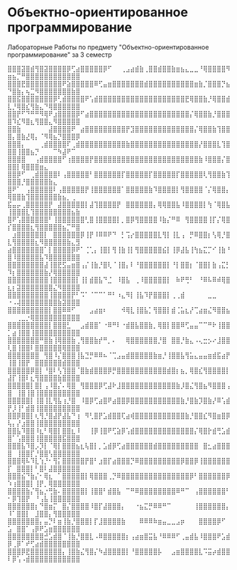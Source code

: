 # Объектно-ориентированное программирование

Лабораторные Работы по предмету "Объектно-ориентированное программирование" за 3 семестр

⣿⣿⣿⣽⣿⣾⢻⣿⣽⣿⣿⣿⣿⡿⢋⣴⣿⣿⣿⣿⣿⡿⠋⠀⠀⢀⣠⣴⣾⣷⢀⣿⣿⣾⣿⣿⣷⣶⣦⣄⣀⣀⠘⢿⣿⣿⣿⣿⠻⣶⣦⡉⠛⣿⣿⣿⣿⣿⣿⣿⣿⣿⣿⣿⣿
⣿⣿⣿⣟⣿⣿⣿⣿⣿⣿⣿⣿⠟⣵⣿⣿⣿⣿⣿⠿⢋⣤⣶⣿⣿⣿⣿⣿⣿⣿⣾⣿⣿⣿⣿⣿⣿⣿⣿⣿⣿⣶⣷⡈⣿⣿⣿⡙⣦⠙⣿⣷⡄⢦⣉⠻⣿⣿⣿⣿⣿⣿⣿⣷⣿
⣿⣿⣯⣿⣿⣿⣿⣿⣿⣿⡿⢃⣾⣿⣿⣿⣿⠟⢡⣾⣿⣿⣿⣿⣿⣿⣿⣿⣿⣿⣿⣿⣿⣿⣿⣿⣿⣿⣿⣟⢿⣿⣿⣷⡘⢿⣿⣿⣾⣇⡘⢿⣿⣎⢻⣷⣄⠙⢿⣿⣿⣿⣿⣿⣿
⣿⣿⡟⠋⠙⠛⠛⠻⢿⠟⣰⣿⣿⣿⣿⡿⠋⣴⣿⣿⣿⣿⣿⣿⣿⣿⣿⣿⣿⣿⣿⣿⣿⣿⣿⣿⣿⣿⣿⣿⡌⢿⣿⣿⣷⡘⣿⣿⣿⣿⠹⣎⠻⣿⣆⢻⣿⣿⣄⠻⣿⣿⣿⣿⣿
⣿⣿⣷⠀⠀⠀⠀⠀⠀⣼⣿⣿⣿⣿⠟⠀⣴⣿⣿⣿⣿⣿⣿⣿⣿⣿⡟⣹⣿⣿⣿⣿⣿⣿⣿⣿⣿⣿⣿⣿⣿⡌⢿⣿⣿⣷⢹⣿⣿⣿⡄⣿⣷⣜⢿⡄⠈⠻⢿⣦⡙⣿⣿⣿⡿
⣿⣿⣿⡄⠀⠀⠀⢀⣾⣿⣿⣿⣿⠏⢀⣾⣿⣿⣿⣿⣿⣿⣿⣿⣿⣿⣷⣿⣿⣿⣿⣿⣿⣿⣿⣿⣿⣿⣿⣿⣿⣿⡜⣿⣿⣿⣇⢹⣿⣿⣿⢸⣿⣿⣦⡙⠀⠀⠀⠉⠳⣼⠟⠉⠀
⣿⣿⣿⣿⠀⠀⢠⣾⣿⣿⣿⣿⠋⢰⣿⣿⣿⣿⡟⣿⣿⣿⣿⣿⣿⣿⣿⣿⣿⣿⣿⣿⣿⣿⣿⣿⣿⣿⣿⣿⣿⣿⣷⠸⣿⣿⣿⡌⣿⣿⣿⡇⢿⣿⣿⣿⣶⣄⠀⠀⠀⠀⠀⠀⠀
⣿⣿⡿⠋⠀⢀⣾⣿⣿⣿⣿⠇⢠⣿⣿⣿⣿⣿⠃⣿⣿⣿⣿⣿⣿⡏⣿⣿⣿⣿⣿⡏⣿⣿⣿⣿⣿⡏⣿⣿⣿⣿⣿⢇⢻⣿⣿⣷⢹⣿⣿⣿⡘⣿⣿⣿⣿⣿⣷⣄⠀⠀⠀⠀⠀
⣿⠟⠁⠀⢠⣿⣿⣿⣿⣿⠇⢠⣿⣿⣿⣿⣿⡟⢸⣿⣿⣿⣿⣿⣿⠁⣿⣿⣿⣿⣿⣷⠹⣿⣿⣿⣿⡇⢻⣿⣿⣿⣿⠈⡌⢿⣿⣿⡄⢿⣿⣿⣷⢹⣿⣿⣿⣿⣿⣿⣷⣦⡀⢀⠀
⣯⣤⡤⢀⣿⣿⣿⣿⣿⡟⠀⣼⣿⣿⣿⣿⣿⡇⣼⢹⣿⣿⣿⣿⡟⠀⣿⣿⣿⣿⣿⣿⡄⢿⢿⣿⣿⣧⠸⣿⣿⣿⣿⡇⢳⠈⢿⣿⣧⢸⣿⣿⣿⣇⢹⣿⣿⣿⣿⣿⣿⣿⣿⣦⣷
⣿⠟⢡⣿⣿⣿⣿⣿⣿⠃⢸⣿⣿⣿⣿⣿⣿⢃⣿⢸⣿⣿⣿⣿⡇⡀⣿⡿⢻⣿⣿⣿⣿⠸⣷⡌⠛⠿⠀⢻⣿⣿⣿⣿⢸⡏⡌⢿⣿⡎⣿⣿⣿⣿⣆⢻⣿⣿⣿⣿⣿⣦⡉⠛⣿
⠀⣰⣿⣿⣿⣿⣿⣿⡇⠀⣿⣿⣿⣿⣿⣿⡿⢸⡟⠸⠿⠿⠟⠙⠀⡃⢩⡔⣿⣿⣿⣿⣿⣇⢻⡇⢸⣇⢠⠀⡛⠿⣿⣿⡆⢣⢿⡘⣿⣇⢻⣿⣿⣿⣿⣆⠻⣿⣿⣿⣿⣿⣷⣄⣻
⣴⣿⣿⣿⣿⣿⣿⣿⠁⡇⣿⣿⣿⣿⡿⠟⠁⢈⢁⡄⢸⣿⡇⢻⢸⣷⢸⡇⢻⣿⣿⣿⣿⣿⣮⡇⢸⡿⣼⣧⢸⢳⣦⣍⡉⠊⢸⣷⠘⣿⠸⣿⣿⣿⣿⣿⣧⠹⣿⣿⣿⣿⣿⣿⣿
⣿⣿⣿⣿⣿⣿⣿⣿⣼⢸⣿⣟⣫⣤⣶⣿⢠⡌⢸⣷⡘⣿⢇⠈⢸⣿⡄⠇⠘⣿⣿⣿⣿⣿⣿⡇⠘⡇⣿⣿⡆⠈⣿⣿⡇⣷⢠⣍⡃⠹⡆⣿⣿⣿⣿⣿⣿⣷⡜⢿⣿⣿⣿⣿⣿
⣿⣿⣿⣿⣿⣿⣿⣿⣿⢸⣿⣿⣿⣿⣿⡇⢸⡇⣾⣿⣧⠙⣈⠀⠸⣿⣧⠀⢀⠸⣿⣿⣿⣿⣿⡇⠀⠷⠟⢛⠃⠀⠘⠿⠧⠿⠾⢿⣿⣆⡆⣽⣿⣿⣿⣿⣿⣿⣿⣌⠻⣿⣿⣿⣿
⣿⣿⣿⣿⣿⣿⣿⣿⣿⢸⣿⣿⣿⣿⡟⠃⠩⠁⠈⠉⠉⠁⠛⠃⠰⣄⠻⡇⢸⣧⠹⡟⣿⣿⣿⡇⢀⢀⣾⠀⠀⠀⠀⠀⣀⣀⠀⠀⠀⠐⠠⢼⣿⣿⣿⣿⣿⣿⣿⣿⣷⣽⣿⣿⣿
⣿⣿⣿⣿⣿⣿⣿⣿⣿⡇⣿⣿⠿⠿⠋⠀⠀⠀⣠⣴⣶⠆⠀⠀⠀⠺⢿⣇⢸⣿⣧⡁⢻⣿⣿⡇⣾⢈⣥⣆⡜⢉⣴⣶⣌⠻⣿⣿⣦⠀⠀⢀⣀⡐⢿⣿⣿⣿⣿⣿⣿⣿⣿⣿⣿
⣿⣿⣿⣿⣿⣿⣿⣿⣿⡇⣿⣿⣿⣃⠀⠀⣠⣾⣿⣿⠁⠐⠿⠛⠇⠐⣾⣿⣧⣿⣿⣷⡀⢿⣿⡇⣿⣿⠿⢋⣤⣤⠉⠉⠛⠗⢸⣿⣿⡁⣴⢸⣿⣿⢸⣿⣿⣿⣿⣿⣿⣿⣿⣿⣿
⣿⣿⣿⣿⣿⣿⣿⠛⣿⣷⢸⢿⣿⣿⣷⢀⢻⣿⣿⣷⡞⠛⡀⠄⠀⠀⢿⣿⣿⣿⣿⣿⣿⡘⣿⠀⣿⣿⡘⣷⣄⠠⢄⣒⡢⠔⣸⣿⣿⢇⣿⢸⣿⣿⠇⣿⣿⣿⣿⣿⣿⢿⣿⣿⣿
⣿⣿⣿⣿⣿⣿⣿⠀⢻⣿⠸⡌⣿⣿⣿⢸⣧⣙⡛⠿⠿⠦⠈⢉⣠⣤⣾⣿⣿⣿⣿⣿⣷⣶⡘⢸⣿⣿⣧⢻⣥⣄⣤⣤⣶⣾⣯⣴⡟⢸⣿⢸⣿⡟⠀⣿⣿⣿⣿⣿⣿⣾⣿⣿⣿
⣿⣿⣿⣿⣿⡿⣿⡇⠘⣿⠇⢣⢹⣿⣿⠈⣿⣷⣾⣿⣿⣿⡿⡛⣿⣿⣿⣿⣿⣿⣿⣿⣿⣿⣿⣾⣿⡆⣦⡀⢿⣿⣎⢻⣿⣿⣿⣿⡇⣼⡏⢸⣿⠇⣆⢻⣿⣿⣿⣿⣷⣿⣿⣿⣿
⣿⣿⣿⣿⣿⡇⣿⡇⢠⠸⣿⡌⠄⢿⣿⠀⢻⣿⣿⣿⡿⢋⣼⠗⣸⣿⣿⣿⣿⣿⣿⣿⣿⣿⣿⣿⣿⣷⡸⣿⣌⢻⣿⣦⠻⣿⣿⣿⢠⣿⠀⢸⣿⢸⣿⢸⣿⣿⣿⣿⣿⣿⣿⣿⣿
⣿⣿⣿⣿⣿⡇⢸⣿⢸⣇⢻⣧⢰⡘⣿⠀⠸⣿⡿⢋⣴⣿⠟⣴⣿⣿⡿⣿⣿⣿⣿⣿⣿⣿⣿⣿⣿⣿⣷⡘⣿⣷⡹⣿⣷⡜⠿⢡⣾⡟⡸⢸⠃⣾⣿⢸⣿⣿⣿⣿⣿⣿⣿⣿⣿
⣿⣿⡿⣿⣿⡇⢆⢻⡘⣿⣼⡟⣼⣧⠙⢰⠀⠻⢃⣿⡟⣡⣾⣿⣿⢏⣴⢾⣿⣿⣿⣿⣿⣿⣿⣿⣿⣿⣿⣷⡘⣿⣿⣎⠻⣿⣶⣿⡿⢧⡄⡜⣰⣿⣿⢸⣿⣿⣿⣿⣿⣿⣿⣿⣿
⣿⣿⣧⠹⣿⣿⠸⣆⠃⢿⣿⡇⣿⣿⣆⠸⠀⠀⢸⡿⢸⣿⠟⢋⣵⡿⢡⣾⣿⣿⣿⣿⣿⣿⣿⣿⣿⣿⣿⣿⣿⡌⢿⣿⡗⣾⢛⣡⣾⣿⠁⢡⣿⣿⣿⢸⣿⣿⣿⣿⣿⣯⣿⣿⣿
⣿⣿⣿⣧⠹⣿⡠⡹⡇⠈⢿⡇⣿⣿⣿⣦⣆⢧⣿⡇⡀⣡⣾⡿⢋⣴⣿⣿⣿⣿⣿⣿⣾⣿⣿⣿⣿⣿⣿⣿⣿⣿⠀⣿⣂⣴⣿⣿⣿⣿⠀⢸⣿⣿⡏⡘⣿⣿⢣⣿⣿⣿⣿⣿⣿
⣿⣿⣿⢿⠧⠹⣇⢱⡘⠂⢻⡅⣿⣿⣿⣿⣿⡟⣿⠃⣰⣿⡏⣴⣿⣿⣿⡙⠿⣿⣿⣿⣿⣿⣿⣿⣿⣿⡿⣿⣿⡿⢸⣿⣿⣿⣿⣿⣿⡏⠀⣿⣿⣿⡇⠃⣿⠇⣼⣿⣿⣿⣿⣿⣿
⣿⣿⣿⣮⠙⣷⡌⠂⢿⣆⠀⠁⣿⣿⣿⣿⣿⡇⢿⣿⣿⣿⢀⡙⠿⣿⣿⣿⣿⣿⣿⣿⣿⣿⣿⣿⣿⣿⣿⣿⡿⠃⣿⣿⣿⣿⣿⣿⡿⠱⢰⣿⣿⣿⡇⢸⡟⡀⢿⣿⣿⣿⣿⣿⣿
⣿⣿⣿⣿⣷⡌⢻⣦⡐⢛⣷⠄⣿⣿⣿⣿⣿⡇⢸⣿⣿⠃⣾⣿⣧⠀⠉⠛⠿⣿⣿⣿⣿⣿⣿⣿⣿⠿⠛⠉⠀⢠⣿⣿⣿⣿⣿⣿⠃⠂⡿⢹⣿⡟⠀⠘⢠⣧⢸⣿⣿⣿⣿⣿⣿
⣿⣿⣿⣿⣿⣿⡆⠙⣿⣶⡍⠀⣿⡌⣿⣿⣿⣿⠸⣿⡏⣼⣿⣿⣿⡄⠀⠀⠐⣦⣍⡛⠿⠿⠛⠉⠀⠀⠀⠀⠀⢸⣿⣿⣿⣿⣿⣿⡄⠸⠁⣿⣿⡇⠀⣸⣿⣿⡄⢻⣿⣿⣿⣿⣿
⣿⣿⣿⣿⣿⣿⣿⡄⣤⡙⠇⣶⢸⣷⡘⣿⣿⣿⡇⡏⣸⣿⣿⣿⣿⣷⠀⠀⠀⠿⠿⠿⠷⣶⣤⣀⣀⣠⡶⠀⠀⠀⣿⣿⣿⣿⡿⠋⠀⣡⠀⣿⣿⠁⢠⡿⠟⣡⣶⣿⣿⣿⣿⣿⣿
⣿⣿⣿⣿⣿⣿⣿⣿⣚⣡⣾⣿⠈⢸⣷⡘⣿⣿⣇⠠⠿⣿⣿⣿⣿⣿⡆⢠⣴⣶⣿⣭⣧⠘⠿⠿⠿⠋⢀⣤⣾⣧⠸⣿⣿⣿⠟⣡⣾⡿⢀⡿⠁⠞⢋⣴⣾⣿⣿⣿⣿⣿⣿⣿⣿
⣿⣿⣿⡿⣟⣿⣿⣿⣿⣿⣿⣿⡄⢸⣿⣷⣌⢻⣿⡌⠳⣼⣿⣿⣿⣿⡇⠘⣿⣿⣿⣿⣿⡧⠀⠀⣠⣶⣿⣿⣿⣿⣇⠩⣭⡴⣾⣿⣿⠇⡿⢡⠠⣾⣿⣿⣿⣿⣿⣿⣿⣿⣿⣿⣿

